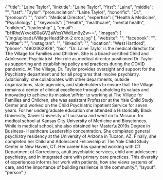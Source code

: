 {
  "title": "Laine Taylor",
  "linktitle": "Laine Taylor",
  "first": "Laine",
  "middle": "",
  "last": "Taylor",
  "pronunciation": "Laine Taylor",
  "honorific": "Dr.",
  "pronoun": "",
  "role": "Medical Director",
  "expertise": [
    "Health & Medicine",
    "Psychology"
  ],
  "keywords": [
    "Health",
    "healthcare",
    "mental health",
    "children",
    "leadership"
  ],
  "email": "bHRheWxvckB0aGV2aWxsYWdlLm9yZw==",
  "images": [
    "/img/uploads/VillageHeadShot-2 crop.jpg"
  ],
  "website": "",
  "facebook": "",
  "twitter": "",
  "instagram": "",
  "linkedin": "",
  "location": "West Hartford",
  "phone": "4802062928",
  "bio": "Dr. Laine Taylor is the medical director for The Village for Families and Children.  She is a board-certified Child and Adolescent Psychiatrist.  Her role as medical director positioned Dr. Taylor as supporting and establishing policy and practices during the COVID pandemic.  At The Village, Dr. Taylor provides oversight and support for the Psychiatry department and for all programs that involve psychiatry.  Additionally, she collaborates with other departments, outside organizations, state agencies, and stakeholders to ensure that The Village remains a center of clinical excellence through upholding its values and innovating to achieve its mission.\nPrior to working at The Village for Families and Children, she was assistant Professor at the Yale Child Study Center and worked on the Child Psychiatric Inpatient Service for seven years.  For her undergraduate education she attended a Historically Black University, Xavier University of Louisiana and went on to Missouri for medical school at Kansas City University of Medicine and Biosciences.  While in medical school, she also obtained her Master\u2019s Degree in Business- Healthcare Leadership concentration.  She completed general psychiatry residency at the University of Arizona in Tucson, AZ.  Finally, she completed her Child and Adolescent Fellowship at The Yale Child Study Center in New Haven, CT.  Her career has spanned working with CT Department of Corrections, adult psychiatric services, child and adolescent psychiatry, and in integrated care with primary care practices.  This diversity of experiences informs her work with patients, how she views systems of care, and the importance of building resilience in the community.",
  "layout": "person"
}
